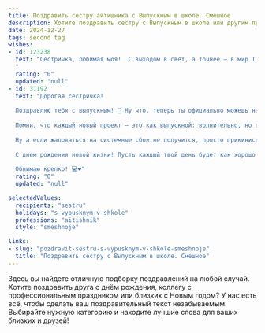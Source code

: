 ```yaml
---
title: Поздравить сестру айтишника с Выпускным в школе. Смешное
description: Хотите поздравить сестру с Выпускным в школе или другим праздником? Наш ИИ создаст незабываемое поздравление, а вы обязательно выделитесь среди других.  
date: 2024-12-27
tags: second tag
wishes:
- id: 123238
  text: "Сестричка, любимая моя!  С выходом в свет, а точнее – в мир IT-технологий!  Пусть твой код всегда будет чист, баги – минимальны, а зарплата – максимальна!  Поздравляю с окончанием школы и желаю, чтобы  жизнь была не скучнее, чем отладка сложного алгоритма (хотя, признаюсь, это сложно представить!).  Удачи тебе, мой гениальный программист!
  "
  rating: "0"
  updated: "null"
- id: 31192
  text: "Дорогая сестричка!
  
  Поздравляю тебя с выпускным! 🎉 Ну что, теперь ты официально можешь называть себя \"Айтишником\"! Да-да, этих фраз из учебника хватит, чтобы завоевать мир — хотя бы в мире компьютеров. Пусть код в твоей жизни всегда компилируется без ошибок, а сервера дружат с тобой, как наши с тобой старые добрые флешки!
  
  Помни, что каждый новый проект — это как выпускной: волнительно, но весело! Желаю тебе, чтобы в твоем коде всегда было много \"позитивного\" и \"инновационного\"!
  
  Ну а если жаловаться на системные сбои не получится, просто прикинись IT-гуру: \"Я и не знаю, почему не работает, это, очевидно, свежий баг!\" 😄
  
  С днем рождения новой жизни! Пусть каждый твой день будет как хорошо написанная программа: понятным, радостным и без багов!
  
  Обнимаю крепко! 💻❤️"
  rating: "0"
  updated: "null"

selectedValues:
  recipients: "sestru"
  holidays: "s-vypusknym-v-shkole"
  professions: "aitishnik"
  style: "smeshnoje"

links:
- slug: "pozdravit-sestru-s-vypusknym-v-shkole-smeshnoje"
  title: "Поздравить сестру с Выпускным в школе. Смешное"
---
```


Здесь вы найдете отличную подборку поздравлений на любой случай.
Хотите поздравить друга с днём рождения, коллегу с профессиональным праздником или близких с Новым годом? У нас есть всё, чтобы сделать ваш поздравительный текст незабываемым. Выбирайте нужную категорию и находите лучшие слова для ваших близких и друзей!
